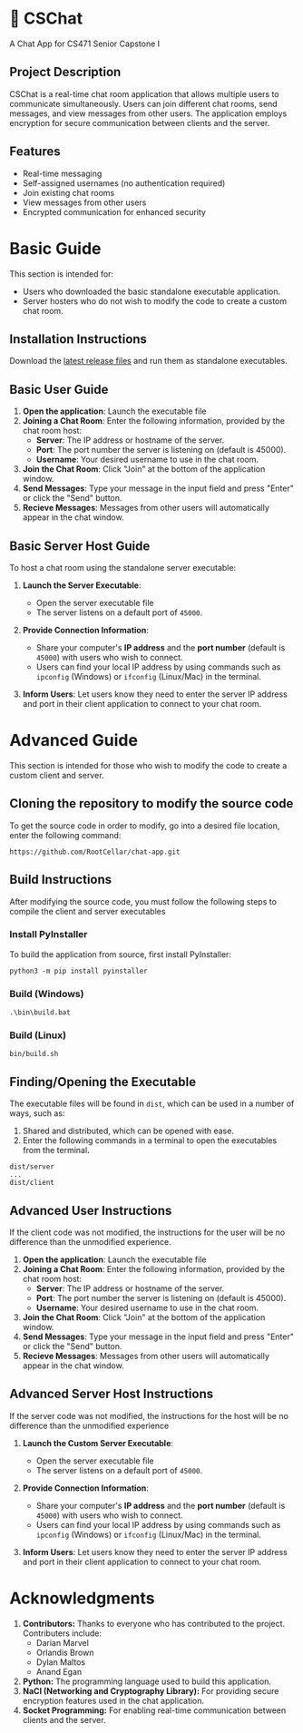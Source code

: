 # 💬 CSChat
A Chat App for CS471 Senior Capstone I

## Project Description
CSChat is a real-time chat room application that allows multiple users to communicate simultaneously. Users can join different chat rooms, send messages, and view messages from other users. The application employs encryption for secure communication between clients and the server.

## Features
- Real-time messaging
- Self-assigned usernames (no authentication required)
- Join existing chat rooms
- View messages from other users
- Encrypted communication for enhanced security

# Basic Guide
This section is intended for:
- Users who downloaded the basic standalone executable application.
- Server hosters who do not wish to modify the code to create a custom chat room.

## Installation Instructions
Download the [latest release files](https://github.com/RootCellar/chat-app/releases/tag/v1.0.0) and run them as standalone executables.

## Basic User Guide
1. **Open the application**: Launch the executable file
2. **Joining a Chat Room**: Enter the following information, provided by the chat room host:
   - **Server**: The IP address or hostname of the server.
   - **Port**: The port number the server is listening on (default is 45000).
   - **Username**: Your desired username to use in the chat room.
3. **Join the Chat Room**: Click "Join" at the bottom of the application window.
4. **Send Messages**: Type your message in the input field and press "Enter" or click the "Send" button.
5. **Recieve Messages**: Messages from other users will automatically appear in the chat window.

## Basic Server Host Guide
To host a chat room using the standalone server executable:

1. **Launch the Server Executable**: 
   - Open the server executable file
   - The server listens on a default port of `45000`.

2. **Provide Connection Information**:
   - Share your computer's **IP address** and the **port number** (default is `45000`) with users who wish to connect. 
   - Users can find your local IP address by using commands such as `ipconfig` (Windows) or `ifconfig` (Linux/Mac) in the terminal.

3. **Inform Users**: Let users know they need to enter the server IP address and port in their client application to connect to your chat room.

# Advanced Guide 
This section is intended for those who wish to modify the code to create a custom client and server. 

## Cloning the repository to modify the source code
To get the source code in order to modify, go into a desired file location, enter the following command:
```
https://github.com/RootCellar/chat-app.git
```

## Build Instructions 
After modifying the source code, you must follow the following steps to compile the client and server executables

### Install PyInstaller
To build the application from source, first install PyInstaller:
```
python3 -m pip install pyinstaller
```
### Build (Windows)
```
.\bin\build.bat
```
### Build (Linux)
```
bin/build.sh
```

## Finding/Opening the Executable
The executable files will be found in `dist`, which can be used in a number of ways, such as:
1. Shared and distributed, which can be opened with ease.
2. Enter the following commands in a terminal to open the executables from the terminal.
```
dist/server
...
dist/client
```

## Advanced User Instructions
If the client code was not modified, the instructions for the user will be no difference than the unmodified experience.
1. **Open the application**: Launch the executable file
2. **Joining a Chat Room**: Enter the following information, provided by the chat room host:
   - **Server**: The IP address or hostname of the server.
   - **Port**: The port number the server is listening on (default is 45000).
   - **Username**: Your desired username to use in the chat room.
3. **Join the Chat Room**: Click "Join" at the bottom of the application window.
4. **Send Messages**: Type your message in the input field and press "Enter" or click the "Send" button.
5. **Recieve Messages**: Messages from other users will automatically appear in the chat window.

## Advanced Server Host Instructions
If the server code was not modified, the instructions for the host will be no difference than the unmodified experience

1. **Launch the Custom Server Executable**: 
   - Open the server executable file
   - The server listens on a default port of `45000`.

2. **Provide Connection Information**:
   - Share your computer's **IP address** and the **port number** (default is `45000`) with users who wish to connect. 
   - Users can find your local IP address by using commands such as `ipconfig` (Windows) or `ifconfig` (Linux/Mac) in the terminal.

3. **Inform Users**: Let users know they need to enter the server IP address and port in their client application to connect to your chat room.

# Acknowledgments
1. **Contributors:** Thanks to everyone who has contributed to the project. Contributers include:
   - Darian Marvel
   - Orlandis Brown
   - Dylan Maltos
   - Anand Egan
2. **Python:** The programming language used to build this application.
3. **NaCl (Networking and Cryptography Library):** For providing secure encryption features used in the chat application.
4. **Socket Programming:** For enabling real-time communication between clients and the server.
